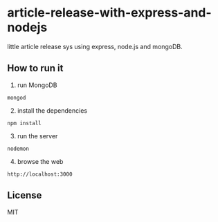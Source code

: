 # article-release-with-express-and-nodejs
little article release sys using express, node.js and mongoDB.

## How to run it

1. run MongoDB

`mongod`

2. install the dependencies

`npm install`

3. run the server 

`nodemon`

4. browse the web

`http://localhost:3000`

## License
MIT
